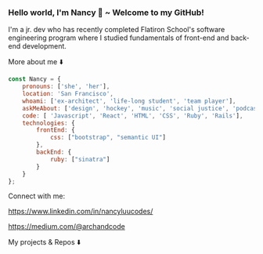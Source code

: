 ### Hello world, I'm Nancy 👋  ~ Welcome to my GitHub! 

I'm a jr. dev who has recently completed Flatiron School's software engineering program where I studied fundamentals of front-end and back-end development.

More about me ⬇️

```javascript
const Nancy = {
    pronouns: ['she', 'her'],
    location: 'San Francisco',
    whoami: ['ex-architect', 'life-long student', 'team player'],
    askMeAbout: ['design', 'hockey', 'music', 'social justice', 'podcasts'],
    code: [ 'Javascript', 'React', 'HTML', 'CSS', 'Ruby', 'Rails'],
    technologies: {
        frontEnd: {
            css: ["bootstrap", "semantic UI"]
        },
        backEnd: {
            ruby: ["sinatra"]
        }        
    }
};
```

Connect with me: 

https://www.linkedin.com/in/nancyluucodes/

https://medium.com/@archandcode


My projects & Repos ⬇️
